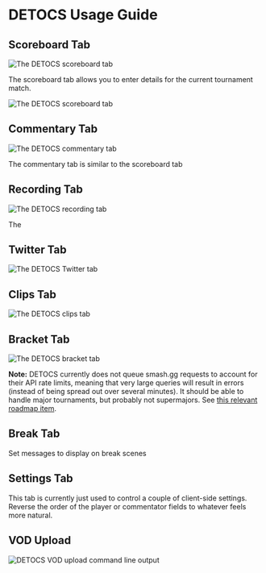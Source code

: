 # DETOCS Usage Guide

## Scoreboard Tab

![The DETOCS scoreboard tab](images/tab_scoreboard.png)

The scoreboard tab allows you to enter details for the current tournament match.

![The DETOCS scoreboard tab](images/tab_scoreboard_addl-fields.png)

## Commentary Tab

![The DETOCS commentary tab](images/tab_commentary.png)

The commentary tab is similar to the scoreboard tab

## Recording Tab

![The DETOCS recording tab](images/tab_recording.png)

The

## Twitter Tab

![The DETOCS Twitter tab](images/tab_twitter.png)

## Clips Tab

![The DETOCS clips tab](images/tab_clips_video.png)

## Bracket Tab

![The DETOCS bracket tab](images/tab_bracket.png)

**Note:** DETOCS currently does not queue smash.gg requests to account for their API rate limits, meaning that very large queries will result in errors (instead of being spread out over several minutes).
It should be able to handle major tournaments, but probably not supermajors.
See [this relevant roadmap item](https://github.com/data-enabler/detocs/projects/1#card-50089528).

## Break Tab

Set messages to display on break scenes

## Settings Tab

This tab is currently just used to control a couple of client-side settings.
Reverse the order of the player or commentator fields to whatever feels more natural.

## VOD Upload

![DETOCS VOD upload command line output](images/vod_metadata.png)
